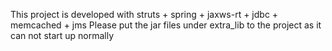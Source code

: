 This project is developed with struts + spring + jaxws-rt + jdbc + memcached + jms
Please put the jar files under extra_lib to the project as it can not start up normally
